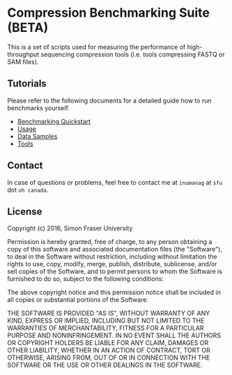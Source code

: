 # Compression Benchmarking Suite (BETA)

This is a set of scripts used for measuring the performance of high-throughput sequencing compression tools (i.e. tools compressing FASTQ or SAM files).

## Tutorials

Please refer to the following documents for a detailed guide how to run benchmarks yourself.

- [Benchmarking Quickstart](aws.md)
- [Usage](usage.md)
- [Data Samples](samples.md)
- [Tools](https://github.com/sfu-compbio/compression-benchmark-tools/)


## Contact

In case of questions or problems, feel free to contact me at `inumanag` at `sfu` dot `oh canada`.

## License

Copyright (c) 2016, Simon Fraser University

Permission is hereby granted, free of charge, to any person obtaining a copy of this software and associated documentation files (the "Software"), to deal in the Software without restriction, including without limitation the rights to use, copy, modify, merge, publish, distribute, sublicense, and/or sell copies of the Software, and to permit persons to whom the Software is furnished to do so, subject to the following conditions:

The above copyright notice and this permission notice shall be included in all copies or substantial portions of the Software.

THE SOFTWARE IS PROVIDED "AS IS", WITHOUT WARRANTY OF ANY KIND, EXPRESS OR IMPLIED, INCLUDING BUT NOT LIMITED TO THE WARRANTIES OF MERCHANTABILITY, FITNESS FOR A PARTICULAR PURPOSE AND NONINFRINGEMENT. IN NO EVENT SHALL THE AUTHORS OR COPYRIGHT HOLDERS BE LIABLE FOR ANY CLAIM, DAMAGES OR OTHER LIABILITY, WHETHER IN AN ACTION OF CONTRACT, TORT OR OTHERWISE, ARISING FROM, OUT OF OR IN CONNECTION WITH THE SOFTWARE OR THE USE OR OTHER DEALINGS IN THE SOFTWARE.
